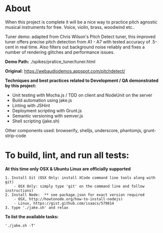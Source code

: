 About
=====

When this project is complete it will be a nice way to practice pitch agnostic musical instruments for free.
Voice, violin, brass, woodwind etc.. 

Tuner demo: adapted from Chris Wilson's Pitch Detect tuner, this improved tuner offers precise pitch detection
 from A1 - A7 with tested accuracy of .5-cent in real time. Also filters out background noise reliably and fixes a 
 number of rendering glitches and performance issues.
 
**Demo Path:** ./spikes/pratice_tuner/tuner.html

**Original:** https://webaudiodemos.appspot.com/pitchdetect/

**Techniques and best practices related to Development / QA demonstrated by this project:**

 * Unit testing with Mocha.js / TDD on client and NodeUnit on the server
 * Build automation using jake.js
 * Linting with JSHint
 * Deployment scripting with Grunt.js
 * Semantic versioning with semver.js
 * Shell scripting (jake.sh)

Other components used: browserify, shelljs, underscore, phantomjs, grunt-strip-code

To build, lint, and run all tests:
==================================
    
**At this time only OSX & Ubuntu Linux are officially supported**

    1. Install Git (OSX Only: install XCode command line tools along with git)
        - OSX Only: simply type 'git' on the command line and follow instructions)
    2. Install Node:  ** see package.json for exact version required
        - OSX, http://howtonode.org/how-to-install-nodejs)
        - Linux, https://gist.github.com/isaacs/579814
    3. type './jake.sh' and relax 
    
**To list the available tasks:**
 
    './jake.sh -T'
